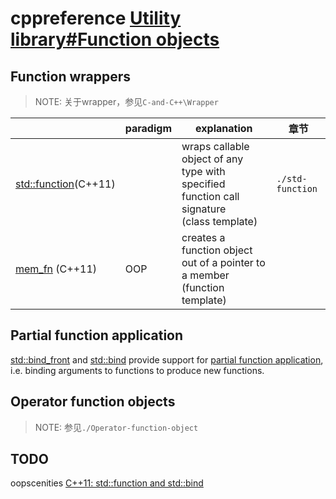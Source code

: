 # cppreference [Utility library#Function objects](https://en.cppreference.com/w/cpp/utility/functional)

## Function wrappers

> NOTE: 关于wrapper，参见`C-and-C++\Wrapper`

|                                                              | paradigm | explanation                                                  | 章节             |
| ------------------------------------------------------------ | -------- | ------------------------------------------------------------ | ---------------- |
| [std::function](https://en.cppreference.com/w/cpp/utility/functional/function)(C++11) |          | wraps callable object of any type with specified function call signature<br/>(class template) | `./std-function` |
| [mem_fn](https://en.cppreference.com/w/cpp/utility/functional/mem_fn) (C++11) | OOP      | creates a function object out of a pointer to a member<br/>(function template) |                  |



## Partial function application

[std::bind_front](https://en.cppreference.com/w/cpp/utility/functional/bind_front) and [std::bind](https://en.cppreference.com/w/cpp/utility/functional/bind) provide support for [partial function application](https://en.wikipedia.org/wiki/Partial_application), i.e. binding arguments to functions to produce new functions.



## Operator function objects

> NOTE: 参见`./Operator-function-object`



## TODO



oopscenities [C++11: std::function and std::bind](https://oopscenities.net/2012/02/24/c11-stdfunction-and-stdbind/)